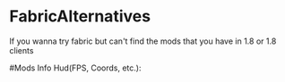 # FabricAlternatives
If you wanna try fabric but can't find the mods that you have in 1.8 or 1.8 clients

#Mods
Info Hud(FPS, Coords, etc.): 
